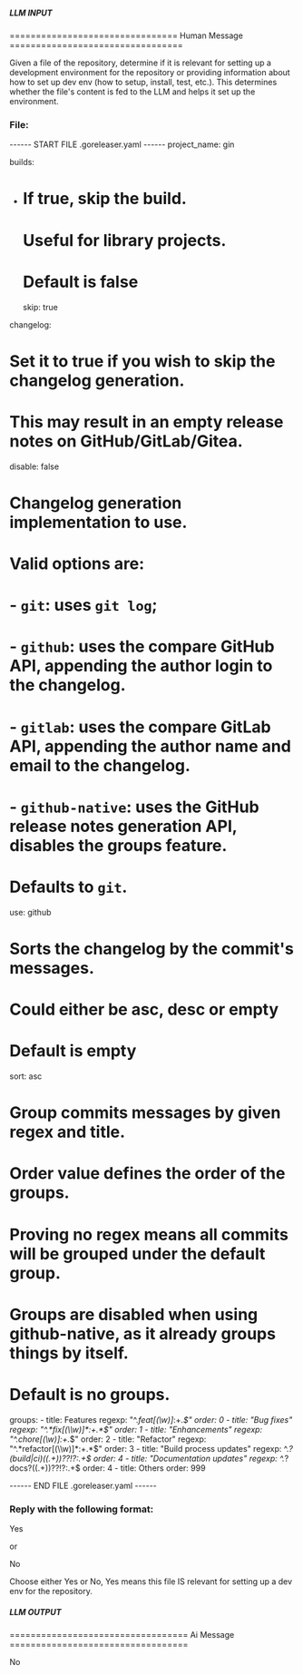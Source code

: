 ##### LLM INPUT #####
================================ Human Message =================================

Given a file of the repository, determine if it is relevant for setting up a development environment for the repository or providing information about how to set up dev env (how to setup, install, test, etc.). This determines whether the file's content is fed to the LLM and helps it set up the environment.

### File:
------ START FILE .goreleaser.yaml ------
project_name: gin

builds:
  - # If true, skip the build.
    # Useful for library projects.
    # Default is false
    skip: true

changelog:
  # Set it to true if you wish to skip the changelog generation.
  # This may result in an empty release notes on GitHub/GitLab/Gitea.
  disable: false

  # Changelog generation implementation to use.
  #
  # Valid options are:
  # - `git`: uses `git log`;
  # - `github`: uses the compare GitHub API, appending the author login to the changelog.
  # - `gitlab`: uses the compare GitLab API, appending the author name and email to the changelog.
  # - `github-native`: uses the GitHub release notes generation API, disables the groups feature.
  #
  # Defaults to `git`.
  use: github

  # Sorts the changelog by the commit's messages.
  # Could either be asc, desc or empty
  # Default is empty
  sort: asc

  # Group commits messages by given regex and title.
  # Order value defines the order of the groups.
  # Proving no regex means all commits will be grouped under the default group.
  # Groups are disabled when using github-native, as it already groups things by itself.
  #
  # Default is no groups.
  groups:
    - title: Features
      regexp: "^.*feat[(\\w)]*:+.*$"
      order: 0
    - title: "Bug fixes"
      regexp: "^.*fix[(\\w)]*:+.*$"
      order: 1
    - title: "Enhancements"
      regexp: "^.*chore[(\\w)]*:+.*$"
      order: 2
    - title: "Refactor"
      regexp: "^.*refactor[(\\w)]*:+.*$"
      order: 3
    - title: "Build process updates"
      regexp: ^.*?(build|ci)(\(.+\))??!?:.+$
      order: 4
    - title: "Documentation updates"
      regexp: ^.*?docs?(\(.+\))??!?:.+$
      order: 4
    - title: Others
      order: 999

------ END FILE .goreleaser.yaml ------

### Reply with the following format:

<rel>Yes</rel>

or

<rel>No</rel>

Choose either Yes or No, Yes means this file IS relevant for setting up a dev env for the repository.

##### LLM OUTPUT #####
================================== Ai Message ==================================

<rel>No</rel>